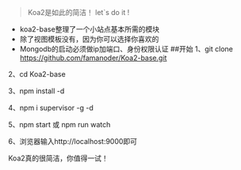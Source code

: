 >Koa2是如此的简洁！ let`s do it !

* koa2-base整理了一个小站点基本所需的模块
* 除了视图模板没有，因为你可以选择你喜欢的
* Mongodb的启动必须做ip加端口、身份权限认证
##开始
1、git clone https://github.com/famanoder/Koa2-base.git

2、cd Koa2-base

3、npm install -d

4、npm i supervisor -g -d

5、npm start 或 npm run watch

6、浏览器输入http://localhost:9000即可






Koa2真的很简洁，你值得一试！
